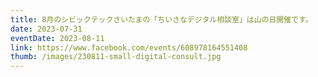 ```yaml
---
title: 8月のシビックテックさいたまの「ちいさなデジタル相談室」は山の日開催です。
date: 2023-07-31
eventDate: 2023-08-11
link: https://www.facebook.com/events/608978164551408
thumb: /images/230811-small-digital-consult.jpg
---
```

